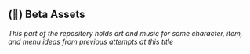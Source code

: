 ## (:floppy_disk:) Beta Assets

*This part of the repository holds art and music for some character, item, and menu ideas from previous attempts at this title*
